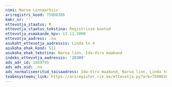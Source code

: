 ```yaml
---
nimi: Narva Linnaarhiiv
ariregistri_kood: 75008386
kmkr_nr: ''
ettevotja_staatus: R
ettevotja_staatus_tekstina: Registrisse kantud
ettevotja_esmakande_kpv: 13.11.2000
ettevotja_aadress: .na
asukoht_ettevotja_aadressis: Linda tn 4
asukoha_ehak_kood: 511
asukoha_ehak_tekstina: Narva linn, Ida-Viru maakond
indeks_ettevotja_aadressis: '20309'
ads_adr_id: 2869795
ads_ads_oid: .na
ads_normaliseeritud_taisaadress: Ida-Viru maakond, Narva linn, Linda tn 4
teabesysteemi_link: https://ariregister.rik.ee/ettevotja.py?ark=75008386&ref=rekvisiidid
---
```

